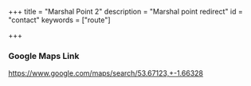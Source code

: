 +++
title = "Marshal Point 2"
description = "Marshal point redirect"
id = "contact"
keywords = ["route"]

+++

<script>
    window.location = 'https://www.google.com/maps/search/53.67123,+-1.66328';
</script>

### Google Maps Link

https://www.google.com/maps/search/53.67123,+-1.66328
